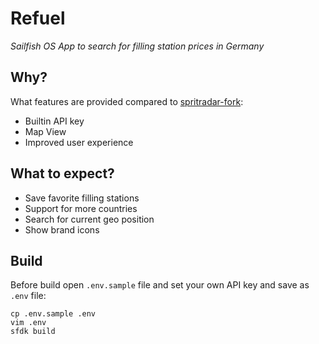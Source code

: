 # Refuel
*Sailfish OS App to search for filling station prices in Germany*

## Why?

What features are provided compared to [spritradar-fork](https://openrepos.net/content/poetaster/spritradar-fork):

* Builtin API key
* Map View
* Improved user experience


## What to expect?

* Save favorite filling stations
* Support for more countries
* Search for current geo position
* Show brand icons


## Build

Before build open `.env.sample` file and set your own API key and save as `.env`
file:

    cp .env.sample .env
    vim .env
    sfdk build
